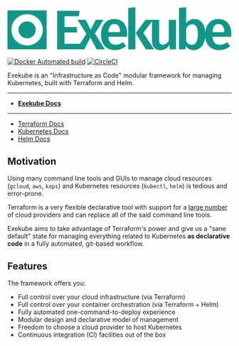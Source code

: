 [![Exekube logo](/logo.png)](https://ilyasotkov.github.io/exekube/)

[![Docker Automated build](https://img.shields.io/docker/automated/jrottenberg/ffmpeg.svg)](https://hub.docker.com/r/ilyasotkov/exekube/) [![CircleCI](https://circleci.com/gh/ilyasotkov/exekube/tree/develop.svg?style=svg)](https://circleci.com/gh/ilyasotkov/exekube/tree/develop)

Exekube is an "Infrastructure as Code" modular framework for managing Kubernetes, built with Terraform and Helm.

---

- **[Exekube Docs](https://ilyasotkov.github.io/exekube/)**

---

- [Terraform Docs](https://www.terraform.io/docs/index.html)
- [Kubernetes Docs](https://kubernetes.io/docs/home/?path=users&persona=app-developer&level=foundational)
- [Helm Docs](https://docs.helm.sh/)

## Motivation

Using many command line tools and GUIs to manage cloud resources (`gcloud`, `aws`, `kops`) and Kubernetes resources (`kubectl`, `helm`) is tedious and error-prone.

Terraform is a very flexible declarative tool with support for a [large number](https://www.terraform.io/docs/providers/index.html) of cloud providers and can replace all of the said command line tools.

Exekube aims to take advantage of Terraform's power and give us a "sane default" state for managing everything related to Kubernetes **as declarative code** in a fully automated, git-based workflow.

## Features

The framework offers you:

- Full control over your cloud infrastructure (via Terraform)
- Full control over your container orchestration (via Terraform + Helm)
- Fully automated one-command-to-deploy experience
- Modular design and declarative model of management
- Freedom to choose a cloud provider to host Kubernetes
- Continuous integration (CI) facilities out of the box
